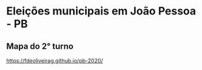 # Eleições municipais em João Pessoa - PB
## Mapa do 2° turno

https://fdeoliveirag.github.io/pb-2020/
